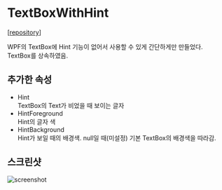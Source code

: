 # TextBoxWithHint  
[[repository](https://github.com/baejun-k/HintTextBox)]  
  
WPF의 TextBox에 Hint 기능이 없어서 사용할 수 있게 간단하게만 만들었다.  
TextBox를 상속하였음.
  
## 추가한 속성  
* Hint  
TextBox의 Text가 비었을 때 보이는 글자  
* HintForeground  
Hint의 글자 색
* HintBackground  
Hint가 보일 때의 배경색. null일 때(미설정) 기본 TextBox의 배경색을 따라감. 
  
  
## 스크린샷
![screenshot](https://github.com/baejun-k/baejun-k.github.io/blob/master/images/TextBoxWithHint_Screenshot.PNG)
